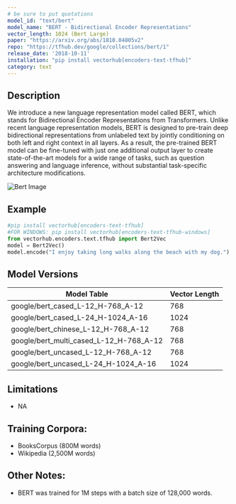 ```yaml
---
# be sure to put quotations
model_id: "text/bert"
model_name: "BERT - Bidirectional Encoder Representations"
vector_length: 1024 (Bert Large)
paper: "https://arxiv.org/abs/1810.04805v2"
repo: "https://tfhub.dev/google/collections/bert/1"
release_date: '2018-10-11'
installation: "pip install vectorhub[encoders-text-tfhub]"
category: text
---
```


## Description

We introduce a new language representation model called BERT, which stands for Bidirectional Encoder Representations from Transformers. Unlike recent language representation models, BERT is designed to pre-train deep bidirectional representations from unlabeled text by jointly conditioning on both left and right context in all layers. As a result, the pre-trained BERT model can be fine-tuned with just one additional output layer to create state-of-the-art models for a wide range of tasks, such as question answering and language inference, without substantial task-specific architecture modifications.

![Bert Image](https://miro.medium.com/max/619/1*iJqlhZz-g6ZQJ53-rE9VvA.png)

## Example

```python
#pip install vectorhub[encoders-text-tfhub]
#FOR WINDOWS: pip install vectorhub[encoders-text-tfhub-windows]
from vectorhub.encoders.text.tfhub import Bert2Vec
model = Bert2Vec()
model.encode("I enjoy taking long walks along the beach with my dog.")
```

## Model Versions

Model Table | Vector Length 
------------| ---------- 
google/bert_cased_L-12_H-768_A-12 | 768  
google/bert_cased_L-24_H-1024_A-16 | 1024
google/bert_chinese_L-12_H-768_A-12 | 768
google/bert_multi_cased_L-12_H-768_A-12 | 768
google/bert_uncased_L-12_H-768_A-12 | 768
google/bert_uncased_L-24_H-1024_A-16 | 1024


## Limitations

* NA

## Training Corpora:

* BooksCorpus (800M words)
* Wikipedia (2,500M words)

## Other Notes:

* BERT was trained for 1M steps with a batch size of 128,000 words.


